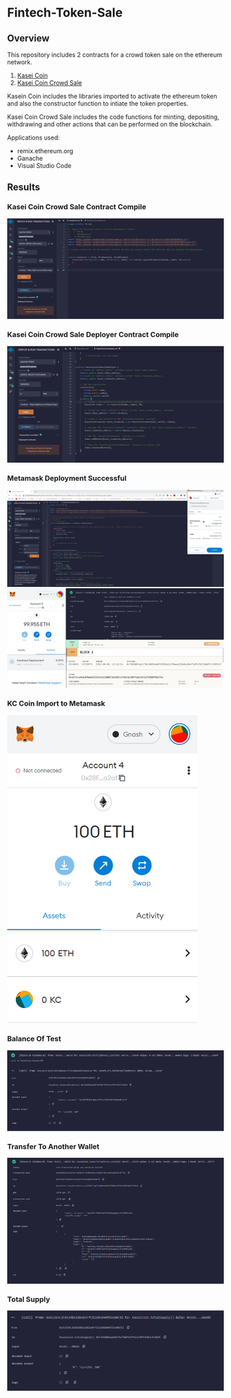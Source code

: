 # Fintech-Token-Sale

## Overview

This repository includes 2 contracts for a crowd token sale on the ethereum network.

1. [Kasei Coin](https://github.com/muramemory/Fintech-Token-Sale/blob/main/KaseiCoin.sol)
2. [Kasei Coin Crowd Sale](https://github.com/muramemory/Fintech-Token-Sale/blob/main/KaseiCoinCrowdsale.sol)

Kasein Coin includes the libraries imported to activate the ethereum token and also the constructor function to intiate the token properties.

Kasei Coin Crowd Sale includes the code functions for minting, depositing, withdrawing and other actions that can be performed on the blockchain.

Applications used:
- remix.ethereum.org
- Ganache
- Visual Studio Code

## Results

### Kasei Coin Crowd Sale Contract Compile

![image_add](Images/1_successful_compile.png)

### Kasei Coin Crowd Sale Deployer Contract Compile

![image_add](Images/3_kaseicoin_deployercontract_successful_compile.png)

### Metamask Deployment Successful

![image_add](Images/4_deploy_contract_metamask_ganache.png)
![image_add](Images/5_contract_deploy_confirm.png)

### KC Coin Import to Metamask

![image_add](Images/6_KC_Token.png)

### Balance Of Test

![image_add](Images/7_balanceof.png)

### Transfer To Another Wallet

![image_add](Images/8_transfer.png)

### Total Supply

![image_add](Images/9_total_supply.png)